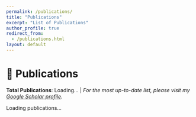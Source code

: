 ```yaml
---
permalink: /publications/
title: "Publications"
excerpt: "List of Publications"
author_profile: true
redirect_from: 
  - /publications.html
layout: default
---
```


<style>
.paper-item {
  margin-bottom: 20px;
  padding-bottom: 15px;
  border-bottom: 1px solid #eee;
}

.paper-item:last-child {
  border-bottom: none;
}

.paper-title {
  font-size: 1.1em;
  font-weight: 600;
  color: #333;
  margin-bottom: 5px;
  line-height: 1.3;
}

.paper-authors {
  color: #666;
  margin-bottom: 3px;
  font-size: 0.95em;
}

.paper-venue {
  color: #888;
  font-size: 0.9em;
  margin-bottom: 8px;
}

.paper-links {
  margin: 8px 0 0 0;
}

.paper-links a {
  color: #2c5aa0;
  text-decoration: none;
  margin-right: 15px;
  font-size: 0.9em;
}

.paper-links a:hover {
  text-decoration: underline;
}


</style>

<script>

// Parse BibTeX content
function parseBibtex(bibtexText) {
  const entries = [];
  const regex = /@(\w+)\s*\{\s*([^,]+),\s*([\s\S]*?)\n\}/g;
  let match;
  
  while ((match = regex.exec(bibtexText)) !== null) {
    const [, type, key, fieldsStr] = match;
    const fields = {};
    
    // Parse fields
    const fieldRegex = /(\w+)\s*=\s*\{([^{}]*(?:\{[^{}]*\}[^{}]*)*)\}|(\w+)\s*=\s*"([^"]*)"/g;
    let fieldMatch;
    
    while ((fieldMatch = fieldRegex.exec(fieldsStr)) !== null) {
      const fieldName = fieldMatch[1] || fieldMatch[3];
      const fieldValue = fieldMatch[2] || fieldMatch[4];
      if (fieldName && fieldValue) {
        fields[fieldName.toLowerCase()] = fieldValue.trim();
      }
    }
    
    entries.push({
      type: type.toLowerCase(),
      key: key.trim(),
      fields: fields,
      raw: match[0]
    });
  }
  
  return entries;
}

// Render publications
function renderPublications() {
  fetch('/pub.bib')
    .then(response => response.text())
    .then(bibtexText => {
      const entries = parseBibtex(bibtexText);
      
      // Sort by year (newest first)
      entries.sort((a, b) => {
        const yearA = parseInt(a.fields.year) || 0;
        const yearB = parseInt(b.fields.year) || 0;
        return yearB - yearA;
      });
      
      const container = document.getElementById('publications-container');
      container.innerHTML = '';
      
      entries.forEach((entry, index) => {
        const paperDiv = document.createElement('div');
        paperDiv.className = 'paper-item';
        
        const title = entry.fields.title || 'Untitled';
        const authors = entry.fields.author || 'Unknown authors';
        const year = entry.fields.year || 'Unknown year';
        
        let venue = '';
        if (entry.fields.journal) {
          venue = entry.fields.journal;
        } else if (entry.fields.booktitle) {
          venue = entry.fields.booktitle;
        } else if (entry.fields.publisher) {
          venue = entry.fields.publisher;
        }
        
        paperDiv.innerHTML = `
          <div class="paper-title">${title}</div>
          <div class="paper-authors">${authors}</div>
          <div class="paper-venue">${venue}, ${year}</div>
          
          <div class="paper-links">
            ${entry.fields.url ? `<a href="${entry.fields.url}" target="_blank">📄 Paper</a>` : ''}
            ${entry.fields.doi ? `<a href="https://doi.org/${entry.fields.doi}" target="_blank">🔗 DOI</a>` : ''}
          </div>
        `;
        
        container.appendChild(paperDiv);
      });
      
      // Update total count
      document.getElementById('total-count').textContent = entries.length;
      
      // Trigger animations after content is loaded
      setTimeout(() => {
        if (typeof enhancePublicationsAnimation === 'function') {
          enhancePublicationsAnimation();
        }
      }, 100);
    })
    .catch(error => {
      console.error('Error loading BibTeX file:', error);
      document.getElementById('publications-container').innerHTML = 
        '<p>Error loading publications. Please check if pub.bib file is accessible.</p>';
    });
}

// Load publications when page loads
document.addEventListener('DOMContentLoaded', renderPublications);
</script>

# 📝 Publications

**Total Publications**: <span id="total-count">Loading...</span> | *For the most up-to-date list, please visit my [Google Scholar profile](https://scholar.google.com/citations?hl=zh-CN&user=AUpqepUAAAAJ&view_op=list_works&sortby=pubdate).*

<div id="publications-container">
  <p>Loading publications...</p>
</div>
